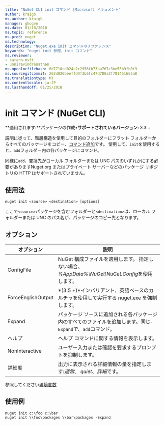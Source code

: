 ```yaml
---
title: "NuGet CLI init コマンド |Microsoft ドキュメント"
author: kraigb
ms.author: kraigb
manager: ghogen
ms.date: 01/18/2018
ms.topic: reference
ms.prod: nuget
ms.technology: 
description: "Nuget.exe init コマンドのリファレンス"
keywords: "nuget init 参照、init コマンド"
ms.reviewer:
- karann-msft
- unniravindranathan
ms.openlocfilehash: 6d7710cd024e2c2956fb73aa767c3be55b9fb0f9
ms.sourcegitcommit: 262d026beeffd4f3b6fc47d780a2f701451663a8
ms.translationtype: MT
ms.contentlocale: ja-JP
ms.lasthandoff: 01/25/2018
---
```

# <a name="init-command-nuget-cli"></a>init コマンド (NuGet CLI)

**適用されます:**パッケージの作成&bullet;**サポートされているバージョン:** 3.3 +

説明に従って、階層構造を使用して目的のフォルダーにフラット フォルダーからすべてのパッケージをコピー、[コマンド追加](cli-ref-add.md)です。 使用して、`init`を使用すると、`add`フォルダー内の各パッケージにコマンド。

同様に`add`、変換先がローカル フォルダーまたは UNC パスのいずれかにする必要がありますNuget.org またはプライベート サーバーなどのパッケージ リポジトリの HTTP はサポートされていません。

## <a name="usage"></a>使用法

```cli
nuget init <source> <destination> [options]
```

ここで`<source>`パッケージを含むフォルダーと`<destination>`は、ローカル フォルダーまたは UNC のパス名が、パッケージのコピー先となります。

## <a name="options"></a>オプション

| オプション | 説明 |
| --- | --- |
| ConfigFile | NuGet 構成ファイルを適用します。 指定しない場合、 *%AppData%\NuGet\NuGet.Config*を使用します。 |
| ForceEnglishOutput | *(3.5 +)*インバリアント、英語ベースのカルチャを使用して実行する nuget.exe を強制します。 |
| Expand | パッケージ ソースに追加される各パッケージ内のすべてのファイルを追加します。同じ`-Expand`で、`add`コマンド。 |
| ヘルプ | ヘルプ コマンドに関する情報を表示します。 |
| NonInteractive | ユーザー入力または確認を要求するプロンプトを抑制します。 |
| 詳細度 | 出力に表示される詳細情報の量を指定します:*通常*、 *quiet*、*詳細*です。 |

参照してください[環境変数](cli-ref-environment-variables.md)

## <a name="examples"></a>使用例

```cli
nuget init c:\foo c:\bar
nuget init \\foo\packages \\bar\packages -Expand
```
